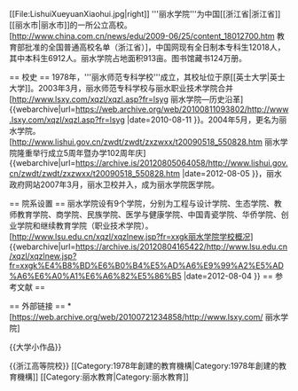 [[File:LishuiXueyuanXiaohui.jpg|right]]
'''丽水学院'''为中国[[浙江省|浙江省]][[丽水市|丽水市]]的一所公立高校。<ref>[http://www.china.com.cn/news/edu/2009-06/25/content_18012700.htm 教育部批准的全国普通高校名单（浙江省）]，中国网</ref>现有全日制本专科生12018人，其中本科生6912人。丽水学院占地面积913亩。图书馆藏书124万册。

== 校史 ==
1978年，'''丽水师范专科学校'''成立，其校址位于原[[英士大学|英士大学]]。2003年3月，丽水师范专科学校与丽水职业技术学院合并<ref name="lsxy">[http://www.lsxy.com/xqzl/xqzl.asp?fr=lsyg 丽水学院—历史沿革] {{webarchive|url=https://web.archive.org/web/20100811093802/http://www.lsxy.com/xqzl/xqzl.asp?fr=lsyg |date=2010-08-11 }}</ref>。2004年5月，更名为丽水学院。<ref>[http://www.lishui.gov.cn/zwdt/zwdt/zxzwxx/t20090518_550828.htm 丽水学院隆重举行成立5周年暨办学102周年庆] {{webarchive|url=https://archive.is/20120805064058/http://www.lishui.gov.cn/zwdt/zwdt/zxzwxx/t20090518_550828.htm |date=2012-08-05 }}，丽水政府网站</ref>2007年3月，丽水卫校并入，成为丽水学院医学院。<ref name="lsxy"></ref>

== 院系设置 ==
丽水学院设有9个学院，分别为工程与设计学院、生态学院、教师教育学院、商学院、民族学院、医学与健康学院、中国青瓷学院、华侨学院、创业学院和继续教育学院（职业技术学院）。<ref>[http://www.lsu.edu.cn/xqzl/xqzlnew.jsp?fr=xxgk丽水学院学校概况] {{webarchive|url=https://archive.is/20120804165422/http://www.lsu.edu.cn/xqzl/xqzlnew.jsp?fr=xxgk%E4%B8%BD%E6%B0%B4%E5%AD%A6%E9%99%A2%E5%AD%A6%E6%A0%A1%E6%A6%82%E5%86%B5 |date=2012-08-04 }}</ref>
== 参考文献 ==
<references/>

== 外部链接 ==
*[https://web.archive.org/web/20100721234858/http://www.lsxy.com/ 丽水学院]

{{大学小作品}}

{{浙江高等院校}}
[[Category:1978年創建的教育機構|Category:1978年創建的教育機構]]
[[Category:丽水教育|Category:丽水教育]]
